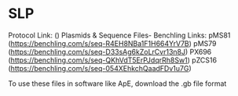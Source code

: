 # SLP
Protocol Link: ()
Plasmids & Sequence Files- Benchling Links:
pMS81 (https://benchling.com/s/seq-R4EH8NBa1F1H664YrV7B)
pMS79 (https://benchling.com/s/seq-D33sAg6kZoLrCvr13n8J)
PX696 (https://benchling.com/s/seq-QKhVdT5ErPJdqrRh8Sw1) 
pZCS16 (https://benchling.com/s/seq-054XEhkchQaadFDv1u7G)

To use these files in software like ApE, download the .gb file format

